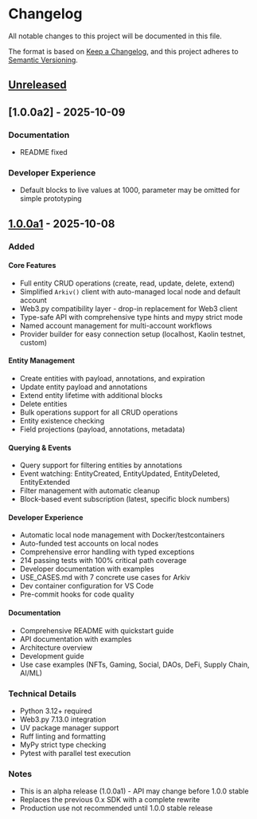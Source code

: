# Changelog

All notable changes to this project will be documented in this file.

The format is based on [Keep a Changelog](https://keepachangelog.com/en/1.0.0/),
and this project adheres to [Semantic Versioning](https://semver.org/spec/v2.0.0.html).

## [Unreleased]

## [1.0.0a2] - 2025-10-09

### Documentation
- README fixed

### Developer Experience
- Default blocks to live values at 1000, parameter may be omitted for simple prototyping

## [1.0.0a1] - 2025-10-08

### Added

#### Core Features
- Full entity CRUD operations (create, read, update, delete, extend)
- Simplified `Arkiv()` client with auto-managed local node and default account
- Web3.py compatibility layer - drop-in replacement for Web3 client
- Type-safe API with comprehensive type hints and mypy strict mode
- Named account management for multi-account workflows
- Provider builder for easy connection setup (localhost, Kaolin testnet, custom)

#### Entity Management
- Create entities with payload, annotations, and expiration
- Update entity payload and annotations
- Extend entity lifetime with additional blocks
- Delete entities
- Bulk operations support for all CRUD operations
- Entity existence checking
- Field projections (payload, annotations, metadata)

#### Querying & Events
- Query support for filtering entities by annotations
- Event watching: EntityCreated, EntityUpdated, EntityDeleted, EntityExtended
- Filter management with automatic cleanup
- Block-based event subscription (latest, specific block numbers)

#### Developer Experience
- Automatic local node management with Docker/testcontainers
- Auto-funded test accounts on local nodes
- Comprehensive error handling with typed exceptions
- 214 passing tests with 100% critical path coverage
- Developer documentation with examples
- USE_CASES.md with 7 concrete use cases for Arkiv
- Dev container configuration for VS Code
- Pre-commit hooks for code quality

#### Documentation
- Comprehensive README with quickstart guide
- API documentation with examples
- Architecture overview
- Development guide
- Use case examples (NFTs, Gaming, Social, DAOs, DeFi, Supply Chain, AI/ML)

### Technical Details
- Python 3.12+ required
- Web3.py 7.13.0 integration
- UV package manager support
- Ruff linting and formatting
- MyPy strict type checking
- Pytest with parallel test execution

### Notes
- This is an alpha release (1.0.0a1) - API may change before 1.0.0 stable
- Replaces the previous 0.x SDK with a complete rewrite
- Production use not recommended until 1.0.0 stable release

[Unreleased]: https://github.com/Arkiv-Network/arkiv-sdk-python/compare/v1.0.0a1...HEAD
[1.0.0a1]: https://github.com/Arkiv-Network/arkiv-sdk-python/releases/tag/v1.0.0a1
